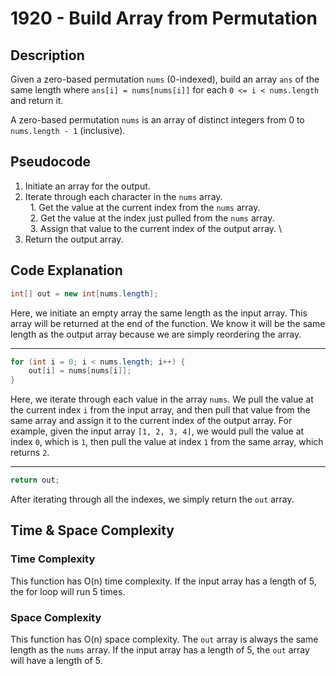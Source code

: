 # 1920 - Build Array from Permutation

## Description
Given a zero-based permutation `nums` (0-indexed), build an array `ans` of the same length where `ans[i] = nums[nums[i]]` for each `0 <= i < nums.length` and return it.

A zero-based permutation `nums` is an array of distinct integers from 0 to `nums.length - 1` (inclusive).

## Pseudocode
1. Initiate an array for the output.
2. Iterate through each character in the `nums` array. \
&nbsp; 1. Get the value at the current index from the `nums` array. \
&nbsp; 2. Get the value at the index just pulled from the `nums` array. \
&nbsp; 3. Assign that value to the current index of the output array. \
3. Return the output array. 

## Code Explanation
```java
int[] out = new int[nums.length];
```
Here, we initiate an empty array the same length as the input array. This array will be returned at the end of the function. We know it will be the same length as the output array because we are simply reordering the array.

---
```java
for (int i = 0; i < nums.length; i++) {
    out[i] = nums[nums[i]];    
}
```
Here, we iterate through each value in the array `nums`. We pull the value at the current index `i` from the input array, and then pull that value from the same array and assign it to the current index of the output array. For example, given the input array `[1, 2, 3, 4]`, we would pull the value at index `0`, which is `1`, then pull the value at index `1` from the same array, which returns `2`.

---
```java
return out;
```
After iterating through all the indexes, we simply return the `out` array.

## Time & Space Complexity
### Time Complexity
This function has O(n) time complexity. If the input array has a length of 5, the for loop will run 5 times.

### Space Complexity
This function has O(n) space complexity. The `out` array is always the same length as the `nums` array. If the input array has a length of 5, the `out` array will have a length of 5. 